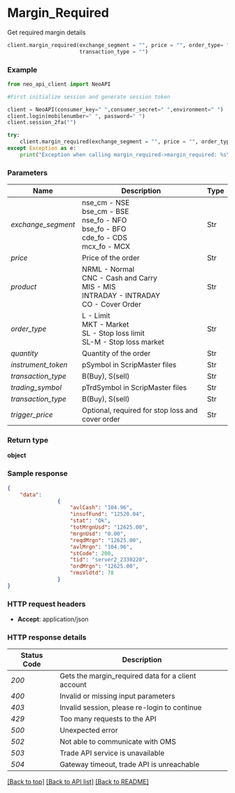 # **Margin_Required**
Get required margin details

```python
client.margin_required(exchange_segment = "", price = "", order_type= "", product = "", quantity = "", instrument_token = "",
                       transaction_type = "")
```

### Example

```python
from neo_api_client import NeoAPI

#First initialize session and generate session token

client = NeoAPI(consumer_key=" ",consumer_secret=" ",environment=" ")
client.login(mobilenumber=" ", password=" ")
client.session_2fa("")

try:
    client.margin_required(exchange_segment = "", price = "", order_type= "", product = "",   quantity = "", instrument_token = "",  transaction_type = "")
except Exception as e:
    print("Exception when calling margin_required->margin_required: %s\n" % e)
```

### Parameters

| Name               | Description                                                                                                              | Type           |
|--------------------|--------------------------------------------------------------------------------------------------------------------------|----------------|
| *exchange_segment* | nse_cm - NSE<br/>bse_cm - BSE<br/>nse_fo - NFO<br/>bse_fo - BFO<br/>cde_fo - CDS<br/>mcx_fo - MCX                        | Str            |
| *price*            | Price of the order                                                                                                       | Str            |
| *product*          | NRML - Normal<br/>CNC - Cash and Carry<br/>MIS - MIS<br/>INTRADAY - INTRADAY<br/>CO - Cover Order              | Str            |
| *order_type*       | L - Limit<br/>MKT - Market<br/>SL - Stop loss limit<br/>SL-M - Stop loss market                                          | Str            |
| *quantity*         | Quantity of the order                                                                                    | Str            |
| *instrument_token* | pSymbol in ScripMaster files                                                                                              | Str            |
| *transaction_type* | B(Buy), S(sell)                                                                                                          | Str            |
| *trading_symbol*   | pTrdSymbol in ScripMaster files                                                                                  | Str            |
| *transaction_type* | B(Buy), S(sell)                                                                                                          | Str            |
| *trigger_price*    | Optional, required for stop loss and cover order                                                    | Str        |


### Return type

**object**

### Sample response

```json
{
    "data": 
                {
                    "avlCash": "104.96", 
                    "insufFund": "12520.04", 
                    "stat": "Ok", 
                    "totMrgnUsd": "12625.00", 
                    "mrgnUsd": "0.00", 
                    "reqdMrgn": "12625.00", 
                    "avlMrgn": "104.96", 
                    "stCode": 200, 
                    "tid": "server2_2330220", 
                    "ordMrgn": "12625.00", 
                    "rmsVldtd": 78
                }
}
```

### HTTP request headers

 - **Accept**: application/json

### HTTP response details
| Status Code | Description                                           |
|-------------|-------------------------------------------------------|
| *200*       | Gets the margin_required data for a client account    |
| *400*       | Invalid or missing input parameters                   |
| *403*       | Invalid session, please re-login to continue          |
| *429*       | Too many requests to the API                          |
| *500*       | Unexpected error                                      |
| *502*       | Not able to communicate with OMS                      |
| *503*       | Trade API service is unavailable                      |
| *504*       | Gateway timeout, trade API is unreachable             |

[[Back to top]](#) [[Back to API list]](../README.md#documentation-for-api-endpoints)  [[Back to README]](../README.md)
